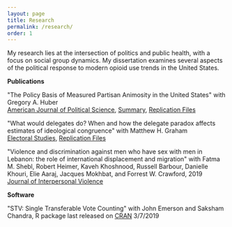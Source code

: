 ```yaml
---
layout: page
title: Research
permalink: /research/
order: 1
---
```


<p>My research lies at the intersection of politics and public health, with a focus on social group dynamics. My dissertation examines several aspects of the political response to modern opioid use trends in the United States.</p>

**Publications**

<p>"The Policy Basis of Measured Partisan Animosity in the United States" with Gregory A. Huber
<br><a href="https://doi.org/10.1111/ajps.12498" target="_blank">American Journal of Political Science</a>, <a href="https://ajps.org/2020/01/02/the-policy-basis-of-measured-partisan-animosity-in-the-united-states/" target="_blank">Summary</a>, <a href="https://doi.org/10.7910/DVN/RFECVH" target="_blank">Replication Files</a></p>

<p>"What would delegates do? When and how the delegate paradox affects estimates of ideological congruence" with Matthew H. Graham
<br><a href="https://doi.org/10.1016/j.electstud.2019.102109" target="_blank">Electoral Studies</a>, <a href="https://doi.org/10.7910/DVN/7MN7OD" target="_blank">Replication Files</a></p>

<p>"Violence and discrimination against men who have sex with men in Lebanon: the role of international displacement and migration" with Fatma M. Shebl, Robert Heimer, Kaveh Khoshnood, Russell Barbour, Danielle Khouri, Elie Aaraj, Jacques Mokhbat, and Forrest W. Crawford, 2019 
<br><a href="https://doi.org/10.1177/0886260519884684" target="_blank">Journal of Interpersonal Violence</a></p>

**Software**

<p>"STV: Single Transferable Vote Counting" with John Emerson and Saksham Chandra, R package last released on <a href = "https://cran.r-project.org/web/packages/STV/index.html" target="_blank">CRAN</a> 3/7/2019</p>